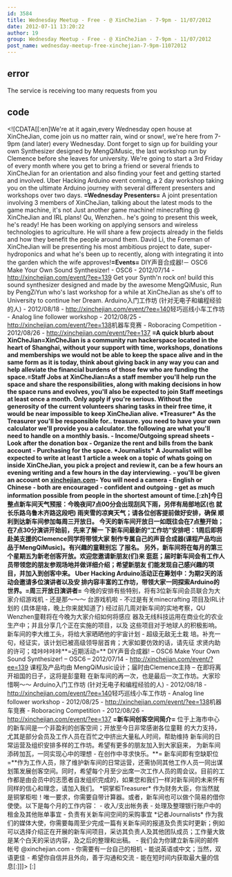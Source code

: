 ```yaml
---
id: 3584
title: Wednesday Meetup - Free - @ XinCheJian - 7-9pm - 11/07/2012
date: 2012-07-11 13:20:22
author: 19
group: Wednesday Meetup - Free - @ XinCheJian - 7-9pm - 11/07/2012
post_name: wednesday-meetup-free-xinchejian-7-9pm-11072012
---
```


## error
The service is receiving too many requests from you

## code
 <!\[CDATA\[\[:en\]We're at it again,every Wednesday open house at XinCheJian, come join us no matter rain, wind or snow!, we're here from 7-9pm (and later) every Wednesday. Dont forget to sign up for building your own Synthesizer designed by MengQiMusic, the last workshop run by Clemence before she leaves for university. We're going to start a 3rd Friday of every month where you get to bring a friend or several friends to XinCheJian for an orientation and also finding your feet and getting started and involved. Uber Hacking Arduino event coming, a 2 day workshop taking you on the ultimate Arduino journey with several different presenters and workshops over two days. **\=Wednesday Presenters=** A joint presentation involving 3 members of XinCheJian, talking about the latest mods to the game machine, it's not Just another game machine! minecrafting @ XinCheJian and IRL plans! Qu, Wenzhen.. he's going to present this week, he's ready! He has been working on applying sensors and wireless technologies to agriculture. He will share a few projects already in the fields and how they benefit the people around them. David Li, the Foreman of XinCheJian will be presenting his most ambitious project to date, super-hydroponics and what he's been up to recently, along with integrating it into the garden which the wife approves!**\=Events=** DIY声音合成器!－ OSC6 Make Your Own Sound Synthesizer! - OSC6 - 2012/07/14 - <http://xinchejian.com/event/?ee=139> Get your Synth'n rock on! build this sound synthesizer designed and made by the awesome MengQiMusic, Run by PengZiYun who's last workshop for a while at XinCheJian as she's off to University to continue her Dream. Arduino入门工作坊 (针对无电子和编程经验的人) - 2012/08/18 - <http://xinchejian.com/event/?ee=140>轻巧巡线小车工作坊 - Analog line follower workshop - 2012/08/25 - <http://xinchejian.com/event/?ee=138>机器车竞赛 - Roboracing Competition - 2012/08/26 - <http://xinchejian.com/event/?ee=137> **\=A quick blurb about XinCheJian=**XinCheJian is a community run hackerspace located in the heart of Shanghai, without your support with time, workshops, donations and memberships we would not be able to keep the space alive and in the same form as it is today, think about giving back in any way you can and help alleviate the financial burdens of those few who are funding the space.**\=Staff Jobs at XinCheJian=**As a staff member you'll help run the space and share the responsibilities, along with making decisions in how the space runs and evolves, you'll also be expected to join Staff meetings at least once a month. Only apply if you're serious. Without the generosity of the current volunteers sharing tasks in their free time, it would be near impossible to keep XinCheJian alive. \*Treasurer\* As the Treasurer you'll be responsible for.. treasure. you need to have your own calculator we'll provide you a calculator. the following are what you'll need to handle on a monthly basis. - Income/Outgoing spread sheets - Look after the donation box - Organize the rent and bills from the bank account - Purchasing for the space. \*Journalists\* A Journalist will be expected to write at least 1 article a week on a topic of whats going on inside XinCheJian, you pick a project and review it, can be a few hours an evening writing and a few hours in the day interviewing. - you'll be given an account on [xinchejian.com](http://xinchejian.com/)\- You will need a camera - English or Chinese - both are encouraged - confident and outgoing - get as much information possible from people in the shortest amount of time.\[:zh\]今日整点新车间天气预报：今晚夜间7点00分会出现刮风下雨，另伴有局部地区(也 就长乐路乌鲁木齐路这段吧) 雨夹雪的凉爽天气；请各位创客提前做好安排，确保 顺利到达新车间参加每周三开放日。 今天的新车间开放日一如既往会在7点整开始；在7点30分演讲开始前，先来了解一 下新车间最新的“工作坊”安排吧：1周后即将赴美支援的Clemence同学将带领大家 制作专属自己的声音合成器(课程产品均出品于MengQiMusic)。有兴趣的童鞋别忘 了报名。 另外，新车间将在每月的第三个星期五为新老创客开放。欢迎您邀请新朋友(们)来 逛逛；届时新车间会有工作人员带领您的朋友参观场地并做详细介绍；希望新朋友 们能发现自己感兴趣的项目，并加入到创客中来。 Uber Hacking Arduino活动正在筹划中：为期2天的活动会邀请多位演讲者以及安 排内容丰富的工作坊，带领大家一同探索Arduino的世界。**\=周三开放日演讲者=**  今晚的安排有些特别，将有3位新车间会员联合为大家介绍游戏机 - 还是那～～～ 台游戏机啦 - 不过是有关minecrafting 项目及IRL计划的 (具体是啥，晚上你来就知道了) 经过前几周对新车间的实地考察，QU Wenzhen童鞋将在今晚为大家介绍如何将感应 器及无线科技运用在商业化的农业生产中；并且分享几个正在实施的项目，以及 这些项目对于地球人的积极影响。 新车间的李大维工头，将给大家晒晒他的宇宙计划 - 超级无敌无土栽 培。补充一句，经证实，该计划已被高级领导层首肯；大家如要仿效的话，请先征 求贤内助的许可；哇咔咔咔咔**\=近期活动=**  DIY声音合成器! – OSC6 Make Your Own Sound Synthesizer! – OSC6 – 2012/07/14 - <http://xinchejian.com/event/?ee=139> 课程及产品均由 MengQiMusic设计；届时由Clemence主持 – 在即将离开祖国的日子，这将是彭童鞋 在新车间的再一次，也是最后一次工作坊。大家珍惜啊～～ Arduino入门工作坊 (针对无电子和编程经验的人) - 2012/08/18 - <http://xinchejian.com/event/?ee=140>轻巧巡线小车工作坊 - Analog line follower workshop - 2012/08/25 - <http://xinchejian.com/event/?ee=138>机器车竞赛 - Roboracing Competition - 2012/08/26 - <http://xinchejian.com/event/?ee=137> **\=新车间创客空间简介=**  位于上海市中心的新车间是一个非盈利的创客空间；开放至今日非常感谢各位童鞋 的大力支持，尤其是部分会员及工作人员在百忙之中挤出大量私人时间，帮助维持 新车间的日常运营及组织安排多样的工作坊。希望有更多的朋友加入到大家庭来， 为新车间添砖加瓦，一同实现心中的理想 - 在创作中寻求快乐。**\= 新车间即有空缺职位 =**作为工作人员，除了维护新车间的日常运营，还需协同其他工作人员一同出谋划策发展创客空间。同时，希望每个月至少出席一次工作人员的周会议。目前的工作都是由会员中的志愿者自发组织完成的，如果您和我们一样对新车间的未来怀有同样的信心和理念，请加入我们。 \*铜掌柜Treasurer\* 作为财务大臣，你当然就是铜掌柜啦！唯一要求，你需要自带计算器。或者，新车间也可以做个简易的借你使使。以下是每个月的工作内容： - 收入/支出帐务表 - 处理及整理银行账户中的租金及其他账单事宜 - 负责有关新车间空间的采购事宜 \*记者Journalists\* 作为我们的媒体大使，你需要每周至少完成一篇有关新车间的报道及负责实时更新；例如可以选择介绍正在开展的新车间项目，采访其负责人及其他团队成员；工作量大致是某个白天的采访内容，及之后的整理和出稿。 - 我们会为你建立新车间的邮件帐号 @xinchejian.com - 你需要有一台自己的相机 - 能说英语或中文；当然，双语更佳 - 希望你自信并且外向，善于沟通和交流 - 能在短时间内获取最大量的信息\[:\]\]\]> \[:\]
